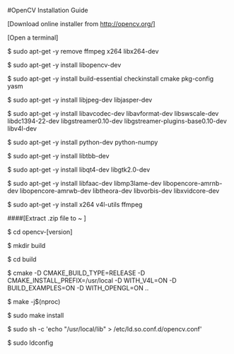 #OpenCV Installation Guide

[Download online installer from http://opencv.org/]

[Open a terminal]

$ sudo apt-get -y remove ffmpeg x264 libx264-dev

$ sudo apt-get -y install libopencv-dev

$ sudo apt-get -y install build-essential checkinstall cmake pkg-config yasm

$ sudo apt-get -y install libjpeg-dev libjasper-dev

$ sudo apt-get -y install libavcodec-dev libavformat-dev libswscale-dev libdc1394-22-dev libgstreamer0.10-dev libgstreamer-plugins-base0.10-dev libv4l-dev

$ sudo apt-get -y install python-dev python-numpy

$ sudo apt-get -y install libtbb-dev

$ sudo apt-get -y install libqt4-dev libgtk2.0-dev

$ sudo apt-get -y install libfaac-dev libmp3lame-dev libopencore-amrnb-dev libopencore-amrwb-dev libtheora-dev libvorbis-dev libxvidcore-dev

$ sudo apt-get -y install x264 v4l-utils ffmpeg

####[Extract .zip file to ~ ]

$ cd opencv-[version]

$ mkdir build

$ cd build

$ cmake -D CMAKE_BUILD_TYPE=RELEASE -D CMAKE_INSTALL_PREFIX=/usr/local -D WITH_V4L=ON -D BUILD_EXAMPLES=ON -D WITH_OPENGL=ON ..

$ make -j$(nproc)

$ sudo make install

$ sudo sh -c 'echo "/usr/local/lib" > /etc/ld.so.conf.d/opencv.conf'

$ sudo ldconfig
